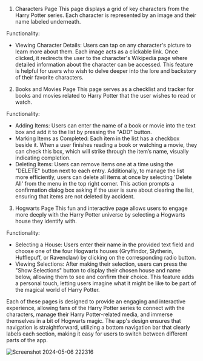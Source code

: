 1. Characters Page
This page displays a grid of key characters from the Harry Potter series. Each character is represented by an image and their name labeled underneath.

Functionality:
- Viewing Character Details: Users can tap on any character's picture to learn more about them. Each image acts as a clickable link. Once clicked, it redirects the user to the character's Wikipedia page where detailed information about the character can be accessed. This feature is helpful for users who wish to delve deeper into the lore and backstory of their favorite characters.

2. Books and Movies Page
This page serves as a checklist and tracker for books and movies related to Harry Potter that the user wishes to read or watch.

Functionality:
- Adding Items: Users can enter the name of a book or movie into the text box and add it to the list by pressing the "ADD" button.
- Marking Items as Completed: Each item in the list has a checkbox beside it. When a user finishes reading a book or watching a movie, they can check this box, which will strike through the item’s name, visually indicating completion.
- Deleting Items: Users can remove items one at a time using the "DELETE" button next to each entry. Additionally, to manage the list more efficiently, users can delete all items at once by selecting 'Delete All' from the menu in the top right corner. This action prompts a confirmation dialog box asking if the user is sure about clearing the list, ensuring that items are not deleted by accident.

3. Hogwarts Page
This fun and interactive page allows users to engage more deeply with the Harry Potter universe by selecting a Hogwarts house they identify with.

Functionality:
- Selecting a House: Users enter their name in the provided text field and choose one of the four Hogwarts houses (Gryffindor, Slytherin, Hufflepuff, or Ravenclaw) by clicking on the corresponding radio button.
- Viewing Selections: After making their selection, users can press the "Show Selections" button to display their chosen house and name below, allowing them to see and confirm their choice. This feature adds a personal touch, letting users imagine what it might be like to be part of the magical world of Harry Potter.

Each of these pages is designed to provide an engaging and interactive experience, allowing fans of the Harry Potter series to connect with the characters, manage their Harry Potter-related media, and immerse themselves in a bit of Hogwarts magic. The app's design ensures that navigation is straightforward, utilizing a bottom navigation bar that clearly labels each section, making it easy for users to switch between different parts of the app.


![Screenshot 2024-05-06 222316](https://github.com/Alfiya-Anjum/Harry_Potter_mobileapp/assets/125040235/8cfff061-1539-466a-adae-8809724cfd0a)

